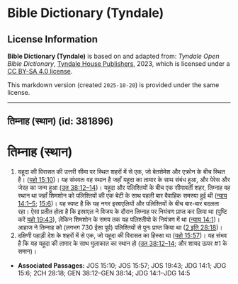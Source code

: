 # Bible Dictionary (Tyndale)

## License Information

**Bible Dictionary (Tyndale)** is based on and adapted from: _Tyndale Open Bible Dictionary_, [Tyndale House Publishers](https://tyndaleopenresources.com/), 2023, which is licensed under a [CC BY-SA 4.0 license](https://creativecommons.org/licenses/by-sa/4.0/legalcode.en).

This markdown version (created `2025-10-20`) is provided under the same license.



--------------------------------

## तिम्नाह (स्थान) (id: 381896)

तिम्नाह (स्थान)
===============

1. यहूदा की विरासत की उत्तरी सीमा पर स्थित शहरों में से एक, जो बेतशेमेश और एक्रोन के बीच स्थित है। ([यहो 15:10](https://ref.ly/Josh15:10))। यह संभवतः वह स्थान है जहाँ यहूदा का तामार के साथ संबंध हुआ, और पेरेस और जेरह का जन्म हुआ ([उत 38:12–14](https://ref.ly/Gen38:12-Gen38:14))। यहूदा और पलिश्तियों के बीच एक सीमावर्ती शहर, तिम्नाह वह स्थान था जहाँ शिमशोन को पलिश्तियों की एक बेटी के साथ पहली बार वैवाहिक समस्या हुई थी ([न्याय 14:1–5](https://ref.ly/Judg14:1-Judg14:5); [15:6](https://ref.ly/Judg15:6))। यह स्पष्ट है कि यह नगर इस्राएलियों और पलिश्तियों के बीच बार\-बार बदलता रहा। ऐसा प्रतीत होता है कि इस्राएल ने विजय के दौरान तिम्नाह पर नियंत्रण प्राप्त कर लिया था (पुष्टि करें [यहो 19:43](https://ref.ly/Josh19:43)), लेकिन शिमशोन के समय तक यह पलिश्तीयो के नियंत्रण में था ([न्याय 14:1](https://ref.ly/Judg14:1))। आहाज ने तिम्नाह को (लगभग 730 ईसा पूर्व) पलिश्तियों से पुनः प्राप्त किया था ([2 इति 28:18](https://ref.ly/2Chr28:18))।
2. दक्षिणी पहाड़ी देश के शहरों में से एक, जो यहूदा की विरासत का हिस्सा था ([यहो 15:57](https://ref.ly/Josh15:57))। यह संभव है कि यह यहूदा की तामार के साथ मुलाकात का स्थान हो ([उत 38:12–14](https://ref.ly/Gen38:12-Gen38:14); और शायद ऊपर \#1 के समान)।

* **Associated Passages:** JOS 15:10; JOS 15:57; JOS 19:43; JDG 14:1; JDG 15:6; 2CH 28:18; GEN 38:12–GEN 38:14; JDG 14:1–JDG 14:5

